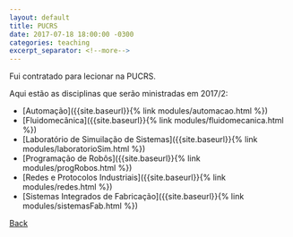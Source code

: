 ```yaml
---
layout: default
title: PUCRS
date: 2017-07-18 18:00:00 -0300
categories: teaching
excerpt_separator: <!--more-->
---
```

Fui contratado para lecionar na PUCRS.
<!--more-->

Aqui estão as disciplinas que serão ministradas em 2017/2:

* [Automação]({{site.baseurl}}{% link modules/automacao.html %})
* [Fluidomecânica]({{site.baseurl}}{% link modules/fluidomecanica.html %})
* [Laboratório de Simuilação de Sistemas]({{site.baseurl}}{% link modules/laboratorioSim.html %})
* [Programação de Robôs]({{site.baseurl}}{% link modules/progRobos.html %})
* [Redes e Protocolos Industriais]({{site.baseurl}}{% link modules/redes.html %})
* [Sistemas Integrados de Fabricação]({{site.baseurl}}{% link modules/sistemasFab.html %})

[Back]({{site.url}})
